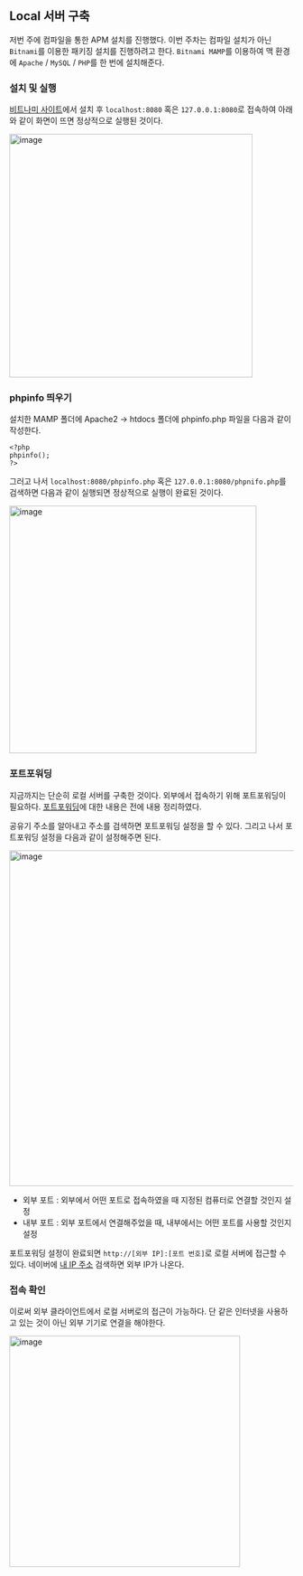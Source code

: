 ## Local 서버 구축

저번 주에 컴파일을 통한 APM 설치를 진행했다. 이번 주차는 컴파일 설치가 아닌 `Bitnami`를 이용한 패키징 설치를 진행하려고 한다. `Bitnami MAMP`를 이용하여 맥 환경에 `Apache` / `MySQL` / `PHP`를 한 번에 설치해준다.

### 설치 및 실행

[비트나미 사이트](https://bitnami.com)에서 설치 후 `localhost:8080` 혹은 `127.0.0.1:8080`로 접속하여 아래와 같이 화면이 뜨면 정상적으로 실행된 것이다.

<img width="431" alt="image" src="https://user-images.githubusercontent.com/78870076/116804796-ae077f80-ab5c-11eb-8dbf-879525d0eac2.png">


### phpinfo 띄우기

설치한 MAMP 폴더에 Apache2 -> htdocs 폴더에 phpinfo.php 파일을 다음과 같이 작성한다.

```
<?php
phpinfo();
?>
```

그러고 나서 `localhost:8080/phpinfo.php` 혹은 `127.0.0.1:8080/phpnifo.php`를 검색하면 다음과 같이 실행되면 정상적으로 실행이 완료된 것이다.

<img width="438" alt="image" src="https://user-images.githubusercontent.com/78870076/116804856-30903f00-ab5d-11eb-911d-5bcb9aba2a35.png">

### 포트포워딩

지금까지는 단순히 로컬 서버를 구축한 것이다. 외부에서 접속하기 위해 포트포워딩이 필요하다. [포트포워딩](https://minhyeok-rithm.tistory.com/entry/20210418-Network?category=854208)에 대한 내용은 전에 내용 정리하였다.

공유기 주소를 알아내고 주소를 검색하면 포트포워딩 설정을 할 수 있다. 그리고 나서 포트포워딩 설정을 다음과 같이 설정해주면 된다.

<img width="594" alt="image" src="https://user-images.githubusercontent.com/78870076/116804958-e3f93380-ab5d-11eb-9e4f-4168a7f23d9d.png">

- 외부 포트 : 외부에서 어떤 포트로 접속하였을 때 지정된 컴퓨터로 연결할 것인지 설정
- 내부 포트 : 외부 포트에서 연결해주었을 때, 내부에서는 어떤 포트를 사용할 것인지 설정

포트포워딩 설정이 완료되면 `http://[외부 IP]:[포트 번호]`로 로컬 서버에 접근할 수 있다. 네이버에 [내 IP 주소](https://search.naver.com/search.naver?where=nexearch&sm=top_hty&fbm=0&ie=utf8&query=내+ip) 검색하면 외부 IP가 나온다.

### 접속 확인

이로써 외부 클라이언트에서 로컬 서버로의 접근이 가능하다. 단 같은 인터넷을 사용하고 있는 것이 아닌 외부 기기로 연결을 해야한다.

<img width="409" alt="image" src="https://user-images.githubusercontent.com/78870076/116805018-5ff37b80-ab5e-11eb-87a2-535fd7c3f5e7.png">